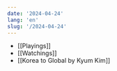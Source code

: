 ```yaml
---
date: '2024-04-24'
lang: 'en'
slug: '/2024-04-24'
---
```


- [[Playings]]
- [[Watchings]]
- [[Korea to Global by Kyum Kim]]

